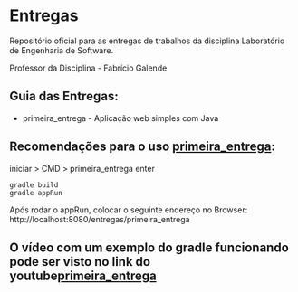 # Entregas

Repositório oficial para as entregas de trabalhos da disciplina Laboratório de Engenharia de Software.


Professor da Disciplina - Fabrício Galende


## Guia das Entregas:
* primeira_entrega - Aplicação web simples com Java



## Recomendações para o uso [primeira_entrega](https://github.com/arcursino/Entrega-LabSoft/tree/master/primeira_entrega):

iniciar > CMD > primeira_entrega enter

```
gradle build
gradle appRun

```

Após rodar o appRun, colocar o seguinte endereço no Browser:
http://localhost:8080/entregas/primeira_entrega

## O vídeo com um exemplo do gradle funcionando pode ser visto no link do youtube[primeira_entrega](https://youtu.be/fRpAgMRXtmI)
